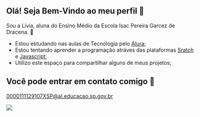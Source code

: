 ## Olá! Seja Bem-Vindo ao meu perfil 👋
Sou a Lívia, aluna do Ensino Médio da Escola Isac Pereira Garcez de Dracena. 🤎

- Estou estudando nas aulas de Tecnologia pelo [Alura](https://www.alura.com.br);
- Estou tentando aprender a programação atráves das plataformas [Sratch](https://scratch.mit.edu/) e [Javascript](https://editor.p5js.org/);
- Utilizo este espaço para compartilhar alguns de meus projetos;

## Você pode entrar em contato comigo 📧

0000111129107XSP@al.educacao.sp.gov.br

![](https://media.tenor.com/vxNsbGD0bL0AAAAM/saturday-good.gif)
